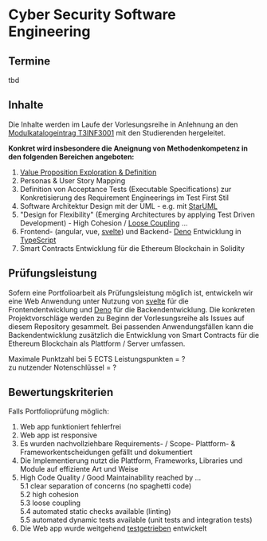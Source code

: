 # Cyber Security Software Engineering

## Termine
tbd

## Inhalte
Die Inhalte werden im Laufe der Vorlesungsreihe in Anlehnung an den [Modulkatalogeintrag T3INF3001](https://github.com/michael-spengler/cyber-security-software-engineering/blob/main/Screenshot%202021-10-17%20at%2016.06.50.png) mit den Studierenden hergeleitet.  

**Konkret wird insbesondere die Aneignung von Methodenkompetenz in den folgenden Bereichen angeboten:**  
1. [Value Proposition Exploration & Definition](https://www.youtube.com/watch?v=ReM1uqmVfP0)    
2. Personas & User Story Mapping    
3. Definition von Acceptance Tests (Executable Specifications) zur Konkretisierung des Requirement Engineerings im Test First Stil  
4. Software Architektur Design mit der UML - e.g. mit [StarUML](https://staruml.io/)   
5. "Design for Flexibility" (Emerging Architectures by applying Test Driven Development) - High Cohesion / [Loose Coupling](http://xunitpatterns.com/Test%20Double.html) ...   
6. Frontend- (angular, vue, [svelte](https://svelte.dev/)) und Backend- [Deno](https://deno.land) Entwicklung in [TypeScript](https://www.typescriptlang.org/)  
7. Smart Contracts Entwicklung für die Ethereum Blockchain in Solidity  

## Prüfungsleistung
Sofern eine Portfolioarbeit als Prüfungsleistung möglich ist, entwickeln wir eine Web Anwendung unter Nutzung von [svelte](https://svelte.dev/) für die Frontendentwicklung und [Deno](https://deno.land) für die Backendentwicklung. Die konkreten Projektvorschläge werden zu Beginn der Vorlesungsreihe als Issues auf diesem Repository gesammelt. Bei passenden Anwendungsfällen kann die Backendentwicklung zusätzlich die Entwicklung von Smart Contracts für die Ethereum Blockchain als Plattform / Server umfassen.   

Maximale Punktzahl bei 5 ECTS Leistungspunkten = ?   
zu nutzender Notenschlüssel = ?

## Bewertungskriterien 
Falls Portfolioprüfung möglich:  
1. Web app funktioniert fehlerfrei  
2. Web app ist responsive  
3. Es wurden nachvollziehbare Requirements- / Scope- Plattform- & Frameworkentscheidungen gefällt und dokumentiert  
4. Die Implementierung nutzt die Plattform, Frameworks, Libraries und Module auf effiziente Art und Weise   
5. High Code Quality / Good Maintainability reached by ...    
5.1 clear separation of concerns (no spaghetti code)   
5.2 high cohesion   
5.3 loose coupling   
5.4 automated static checks available (linting)   
5.5 automated dynamic tests available (unit tests and integration tests)     
6. Die Web app wurde weitgehend [testgetrieben]() entwickelt 
